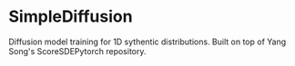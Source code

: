 # SimpleDiffusion

Diffusion model training for 1D sythentic distributions. Built on top of Yang Song's ScoreSDEPytorch repository. 